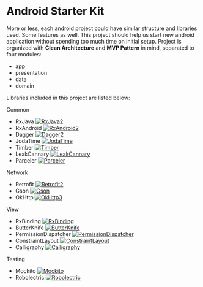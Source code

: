 # Android Starter Kit

More or less, each android project could have similar structure and libraries used. Some features as well. This project should help us start new android application without spending too much time on initial setup.
Project is organized with **Clean Architecture** and **MVP Pattern** in mind, separated to four modules: 
* app
* presentation
* data
* domain

Libraries included in this project are listed below:

Common
- RxJava      [![RxJava2](https://img.shields.io/badge/RxJava2-2.0.6-green.svg)](https://github.com/ReactiveX/RxJava)
- RxAndroid   [![RxAndroid2](https://img.shields.io/badge/RxAndroid2-2.0.1-green.svg)](https://github.com/ReactiveX/RxAndroid)
- Dagger      [![Dagger2](https://img.shields.io/badge/Dagger2-2.9-green.svg)](https://github.com/google/dagger)
- JodaTime    [![JodaTime](https://img.shields.io/badge/JodaTime-2.9.7-green.svg)](https://github.com/JodaOrg/joda-time)
- Timber      [![Timber](https://img.shields.io/badge/Timber-4.5.1-green.svg)](https://github.com/JakeWharton/timber)
- LeakCannary [![LeakCannary](https://img.shields.io/badge/LeakCannary-1.5.1-green.svg)](https://github.com/square/leakcanary)
- Parceler    [![Parceler](https://img.shields.io/badge/Parceler-1.1.8-green.svg)](https://github.com/johncarl81/parceler)

Network
- Retrofit [![Retrofit2](https://img.shields.io/badge/Retrofit-2.2.0-green.svg)](https://github.com/square/retrofit)
- Gson     [![Gson](https://img.shields.io/badge/Gson-2.8.0-green.svg)](https://github.com/google/gson)
- OkHttp   [![OkHttp3](https://img.shields.io/badge/OkHttp3-3.6.0-green.svg)](https://github.com/square/okhttp)

View
- RxBinding            [![RxBinding](https://img.shields.io/badge/RxBinding-2.0.0-green.svg)](https://github.com/JakeWharton/RxBinding)
- ButterKnife          [![ButterKnife](https://img.shields.io/badge/ButterKnife-8.5.1-green.svg)](https://github.com/JakeWharton/butterknife)
- PermissionDispatcher [![PermissionDispatcher](https://img.shields.io/badge/PermissionDispatcher-2.3.2-green.svg)](https://github.com/hotchemi/PermissionsDispatcher)
- ConstraintLayout     [![ConstraintLayout](https://img.shields.io/badge/ConstraintLayout-1.0.2-green.svg)](https://developer.android.com/training/constraint-layout/index.html)
- Calligraphy          [![Calligraphy](https://img.shields.io/badge/Calligraphy-2.2.0-green.svg)](https://github.com/chrisjenx/Calligraphy)

Testing
- Mockito     [![Mockito](https://img.shields.io/badge/Robolectrict-2.7.22-green.svg)](https://github.com/mockito/mockito)
- Robolectric [![Robolectric](https://img.shields.io/badge/Robolectrict-3.3.2-green.svg)](https://github.com/robolectric/robolectric)

